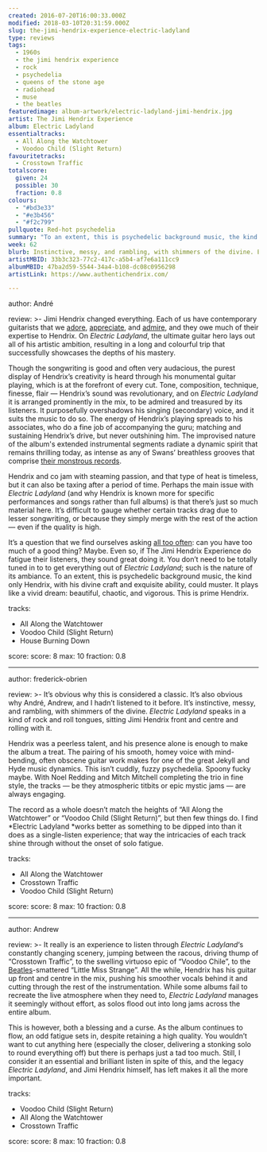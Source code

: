 ```yaml
---
created: 2016-07-20T16:00:33.000Z
modified: 2018-03-10T20:31:59.000Z
slug: the-jimi-hendrix-experience-electric-ladyland
type: reviews
tags:
  - 1960s
  - the jimi hendrix experience
  - rock
  - psychedelia
  - queens of the stone age
  - radiohead
  - muse
  - the beatles
featuredimage: album-artwork/electric-ladyland-jimi-hendrix.jpg
artist: The Jimi Hendrix Experience
album: Electric Ladyland
essentialtracks:
  - All Along the Watchtower
  - Voodoo Child (Slight Return)
favouritetracks:
  - Crosstown Traffic
totalscore:
  given: 24
  possible: 30
  fraction: 0.8
colours:
  - "#bd3e33"
  - "#e3b456"
  - "#f2c799"
pullquote: Red-hot psychedelia
summary: "To an extent, this is psychedelic background music, the kind only Hendrix, with his divine craft and exquisite ability, could muster. It plays like a vivid dream: beautiful, chaotic, and vigorous. This is prime Hendrix."
week: 62
blurb: Instinctive, messy, and rambling, with shimmers of the divine. Electric Ladyland speaks in a kind of rock and roll tongues, with Jimi Hendrix front and centre.
artistMBID: 33b3c323-77c2-417c-a5b4-af7e6a111cc9
albumMBID: 47ba2d59-5544-34a4-b108-dc08c0956298
artistLink: https://www.authentichendrix.com/

---
```


author: André

review: >-
  Jimi Hendrix changed everything. Each of us have contemporary guitarists that we [adore](/reviews/queens-of-the-stone-age-like-clockwork/), [appreciate](/reviews/radiohead-ok-computer/), and [admire](/reviews/muse-origin-of-symmetry/), and they owe much of their expertise to Hendrix. On *Electric Ladyland*, the ultimate guitar hero lays out all of his artistic ambition, resulting in a long and colourful trip that successfully showcases the depths of his mastery. 
  
  Though the songwriting is good and often very audacious, the purest display of Hendrix’s creativity is heard through his monumental guitar playing, which is at the forefront of every cut. Tone, composition, technique, finesse, flair — Hendrix’s sound was revolutionary, and on *Electric Ladyland* it is arranged prominently in the mix, to be admired and treasured by its listeners. It purposefully overshadows his singing (secondary) voice, and it suits the music to do so. The energy of Hendrix’s playing spreads to his associates, who do a fine job of accompanying the guru; matching and sustaining Hendrix’s drive, but never outshining him. The improvised nature of the album's extended instrumental segments radiate a dynamic spirit that remains thrilling today, as intense as any of Swans’ breathless grooves that comprise [their monstrous records](/reviews/swans-the-glowing-man/). 
  
  Hendrix and co jam with steaming passion, and that type of heat is timeless, but it can also be taxing after a period of time. Perhaps the main issue with *Electric Ladyland* (and why Hendrix is known more for specific performances and songs rather than full albums) is that there’s just so much material here. It’s difficult to gauge whether certain tracks drag due to lesser songwriting, or because they simply merge with the rest of the action — even if the quality is high. 
  
  It’s a question that we find ourselves asking [all too often](/reviews/the-avalanches-wildflower/): can you have too much of a good thing? Maybe. Even so, if The Jimi Hendrix Experience do fatigue their listeners, they sound great doing it. You don’t need to be totally tuned in to to get everything out of *Electric Ladyland*; such is the nature of its ambiance. To an extent, this is psychedelic background music, the kind only Hendrix, with his divine craft and exquisite ability, could muster. It plays like a vivid dream: beautiful, chaotic, and vigorous. This is prime Hendrix.

tracks:
  - All Along the Watchtower
  - ­Voodoo Child (Slight Return)
  - ­House Burning Down

score:
  score: 8
  max: 10
  fraction: 0.8

---
author: frederick-obrien

review: >-
  It’s obvious why this is considered a classic. It’s also obvious why André, Andrew, and I hadn’t listened to it before. It’s instinctive, messy, and rambling, with shimmers of the divine. *Electric Ladyland* speaks in a kind of rock and roll tongues, sitting Jimi Hendrix front and centre and rolling with it. 
  
  Hendrix was a peerless talent, and his presence alone is enough to make the album a treat. The pairing of his smooth, homey voice with mind-bending, often obscene guitar work makes for one of the great Jekyll and Hyde music dynamics. This isn’t cuddly, fuzzy psychedelia. Spoony fucky maybe. With Noel Redding and Mitch Mitchell completing the trio in fine style, the tracks — be they atmospheric titbits or epic mystic jams — are always engaging. 
  
  The record as a whole doesn’t match the heights of “All Along the Watchtower” or “Voodoo Child (Slight Return)”, but then few things do. I find *Electric Ladyland *works better as something to be dipped into than it does as a single-listen experience; that way the intricacies of each track shine through without the onset of solo fatigue.

tracks:
  - All Along the Watchtower
  - ­Crosstown Traffic
  - ­Voodoo Child (Slight Return)

score:
  score: 8
  max: 10
  fraction: 0.8

---
author: Andrew

review: >-
  It really is an experience to listen through *Electric Ladyland*‘s constantly changing scenery, jumping between the racous, driving thump of “Crosstown Traffic”, to the swelling virtuoso epic of “Voodoo Chile”, to the [Beatles](/reviews/the-beatles-abbey-road/)-smattered “Little Miss Strange”. All the while, Hendrix has his guitar up front and centre in the mix, pushing his smoother vocals behind it and cutting through the rest of the instrumentation. While some albums fail to recreate the live atmosphere when they need to, *Electric Ladyland* manages it seemingly without effort, as solos flood out into long jams across the entire album. 
  
  This is however, both a blessing and a curse. As the album continues to flow, an odd fatigue sets in, despite retaining a high quality. You wouldn’t want to cut anything here (especially the closer, delivering a stonking solo to round everything off) but there is perhaps just a tad too much. Still, I consider it an essential and brilliant listen in spite of this, and the legacy *Electric Ladyland*, and Jimi Hendrix himself, has left makes it all the more important.

tracks:
  - Voodoo Child (Slight Return)
  - ­All Along the Watchtower
  - ­Crosstown Traffic

score:
  score: 8
  max: 10
  fraction: 0.8
